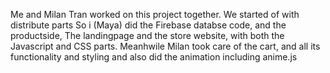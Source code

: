 Me and Milan Tran worked on this project together. We started of with distribute parts So i (Maya) did the Firebase databse code, and the productside, The landingpage and the store website, with both the Javascript and CSS parts. Meanhwile Milan took care of the cart, and all its functionality and styling and also did the animation including anime.js
